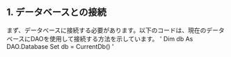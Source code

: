 ## 1. データベースとの接続
まず、データベースに接続する必要があります。以下のコードは、現在のデータベースにDAOを使用して接続する方法を示しています。
'
Dim db As DAO.Database
Set db = CurrentDb()
'
